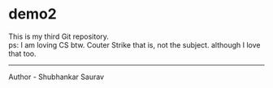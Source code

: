# demo2
This is my third Git repository.
<br>
ps: I am loving CS btw. Couter Strike that is, not the subject. although I love that too.
<br>
<hr>
Author - Shubhankar Saurav
